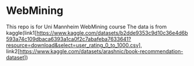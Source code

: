 # WebMining
This repo is for Uni Mannheim WebMining course
The data is from kaggle(link1[https://www.kaggle.com/datasets/b2dde9353c9d10c36e4d6b593a74c109dbaca6393a1ca0f2c7abafeba7633641?resource=download&select=user_rating_0_to_1000.csv], link2[https://www.kaggle.com/datasets/arashnic/book-recommendation-dataset])
